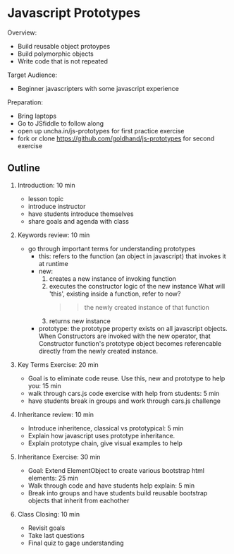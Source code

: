 Javascript Prototypes
=====================

Overview:
* Build reusable object protoypes
* Build polymorphic objects
* Write code that is not repeated

Target Audience:
* Beginner javascripters with some javascript experience

Preparation:
* Bring laptops
* Go to JSfiddle to follow along
* open up uncha.in/js-prototypes for first practice exercise
* fork or clone https://github.com/goldhand/js-prototypes for second exercise

Outline
-------

1. Introduction: 10 min
	* lesson topic
	* introduce instructor
	* have students introduce themselves
	* share goals and agenda with class
2. Keywords review: 10 min
	* go through important terms for understanding prototypes
		* this: refers to the function (an object in javascript) that invokes it at runtime
		* new:
			1. creates a new instance of invoking function
			2. executes the constructor logic of the new instance
				What will 'this', existing inside a function, refer to now?
				>> the newly created instance of that function
			3. returns new instance
		* prototype: the prototype property exists on all javascript objects. When Constructors are invoked with the new operator, that Constructor function's prototype object becomes referencable directly from the newly created instance.

3. Key Terms Exercise: 20 min
	* Goal is to eliminate code reuse. Use this, new and prototype to help you: 15 min
	* walk through cars.js code exercise with help from students: 5 min
	* have students break in groups and work through cars.js challenge

4. Inheritance review: 10 min
	* Introduce inheritence, classical vs prototypical: 5 min
	* Explain how javascript uses prototype inheritance.
	* Explain prototype chain, give visual examples to help

5. Inheritance Exercise: 30 min
	* Goal: Extend ElementObject to create various bootstrap html elements: 25 min
	* Walk through code and have students help explain: 5 min
	* Break into groups and have students build reusable bootstrap objects that inherit from eachother

6. Class Closing: 10 min
	* Revisit goals
	* Take last questions
	* Final quiz to gage understanding


